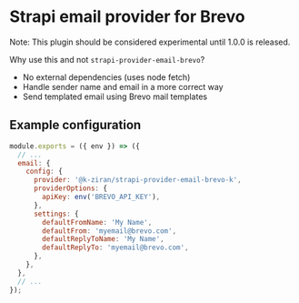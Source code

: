 # Strapi email provider for Brevo

Note: This plugin should be considered experimental until 1.0.0 is released.

Why use this and not `strapi-provider-email-brevo`?

- No external dependencies (uses node fetch)
- Handle sender name and email in a more correct way
- Send templated email using Brevo mail templates

## Example configuration

```js
module.exports = ({ env }) => ({
  // ...
  email: {
    config: {
      provider: '@k-ziran/strapi-provider-email-brevo-k',
      providerOptions: {
        apiKey: env('BREVO_API_KEY'),
      },
      settings: {
        defaultFromName: 'My Name',
        defaultFrom: 'myemail@brevo.com',
        defaultReplyToName: 'My Name',
        defaultReplyTo: 'myemail@brevo.com',
      },
    },
  },
  // ...
});
```
